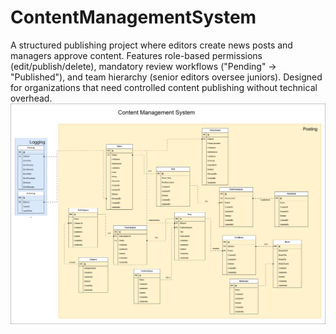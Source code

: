 # ContentManagementSystem
A structured publishing project where editors create news posts and managers approve content. Features role-based permissions (edit/publish/delete), mandatory review workflows ("Pending" → "Published"), and team hierarchy (senior editors oversee juniors). Designed for organizations that need controlled content publishing without technical overhead.<br>
![image.png](https://github.com/ZaidHani/ContentManagementSystem/blob/main/image.png)
